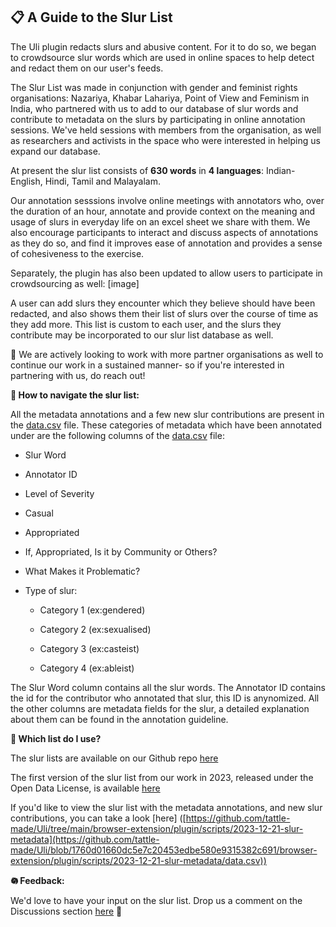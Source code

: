 ## 📋 A Guide to the Slur List
The Uli plugin redacts slurs and abusive content. For it to do so, we began to crowdsource slur words which are used in online spaces to help detect and redact them on our user's feeds. 

The Slur List was made in conjunction with gender and feminist rights organisations: Nazariya, Khabar Lahariya, Point of View and Feminism in India, who partnered with us to add to our database of slur words and contribute to metadata on the slurs by participating in online annotation sessions. We've held sessions with members from the organisation, as well as researchers and activists in the space who were interested in helping us expand our database. 

At present the slur list consists of **630 words** in **4 languages**: Indian-English, Hindi, Tamil and Malayalam.  

Our annotation sesssions involve online meetings with annotators who, over the duration of an hour, annotate and provide context on the meaning and usage of slurs in everyday life on an excel sheet we share with them. We also encourage participants to interact and discuss aspects of annotations as they do so, and find it improves ease of annotation and provides a sense of cohesiveness to the exercise.

Separately, the plugin has also been updated to allow users to participate in crowdsourcing as well:
[image]

A user can add slurs they encounter which they believe should have been redacted, and also shows them their list of slurs over the course of time as they add more. This list is custom to each user, and the slurs they contribute may be incorporated to our slur list database as well.

📩 We are actively looking to work with more partner organisations as well to continue our work in a sustained manner- so if you're interested in partnering with us, do reach out!

**🧭 How to navigate the slur list:**

All the metadata annotations and a few new slur contributions are present in the [data.csv](https://github.com/tattle-made/Uli/blob/1760d01660dc5e7c20453edbe580e9315382c691/browser-extension/plugin/scripts/2023-12-21-slur-metadata/data.csv) file. These categories of metadata which have been annotated under are the following columns of the [data.csv](https://github.com/tattle-made/Uli/blob/1760d01660dc5e7c20453edbe580e9315382c691/browser-extension/plugin/scripts/2023-12-21-slur-metadata/data.csv) file:

- Slur Word

- Annotator ID

- Level of Severity

- Casual

- Appropriated

- If, Appropriated, Is it by Community or Others?

- What Makes it Problematic?

- Type of slur: 

    - Category 1 (ex:gendered)

    - Category 2 (ex:sexualised)

    - Category 3 (ex:casteist)

    - Category 4 (ex:ableist)

The Slur Word column contains all the slur words. The Annotator ID contains the id for the contributor who annotated that slur, this ID is anynomized. All the other columns are metadata fields for the slur, a detailed explanation about them can be found in the annotation guideline.

**🤔 Which list do I use?**

The slur lists are available on our Github repo [here](https://github.com/tattle-made/Uli/tree/1760d01660dc5e7c20453edbe580e9315382c691/browser-extension/plugin/scripts)

The first version of the slur list from our work in 2023, released under the Open Data License, is available [here](https://github.com/tattle-made/Uli/blob/1760d01660dc5e7c20453edbe580e9315382c691/browser-extension/plugin/scripts/slur-list.txt)

If you'd like to view the slur list with the metadata annotations, and new slur contributions, you can take a look [here] ([https://github.com/tattle-made/Uli/tree/main/browser-extension/plugin/scripts/2023-12-21-slur-metadata](https://github.com/tattle-made/Uli/blob/1760d01660dc5e7c20453edbe580e9315382c691/browser-extension/plugin/scripts/2023-12-21-slur-metadata/data.csv))

**𖡎 Feedback:**

We'd love to have your input on the slur list. Drop us a comment on the Discussions section 
[here](https://github.com/tattle-made/Uli/discussions/605) 💬
